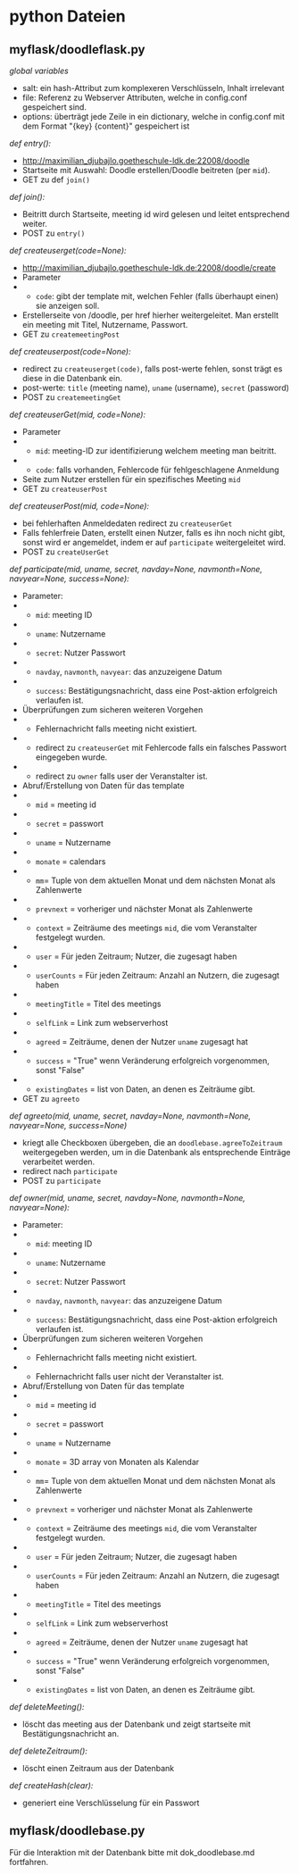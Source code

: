 # python Dateien

## myflask/doodleflask.py

*global variables*
* salt: ein hash-Attribut zum komplexeren Verschlüsseln, Inhalt irrelevant
* file: Referenz zu Webserver Attributen, welche in config.conf gespeichert sind.
* options: überträgt jede Zeile in ein dictionary, welche in config.conf mit dem Format "{key} {content}" gespeichert ist

*def entry():*
* http://maximilian_djubajlo.goetheschule-ldk.de:22008/doodle
* Startseite mit Auswahl: Doodle erstellen/Doodle beitreten (per `mid`).
* GET zu def `join()`

*def join():*
* Beitritt durch Startseite, meeting id wird gelesen und leitet entsprechend weiter.
* POST zu `entry()`

*def createuserget(code=None):*
* http://maximilian_djubajlo.goetheschule-ldk.de:22008/doodle/create
* Parameter
* * `code`: gibt der template mit, welchen Fehler (falls überhaupt einen) sie anzeigen soll.
* Erstellerseite von /doodle, per href hierher weitergeleitet. Man erstellt ein meeting mit Titel, Nutzername, Passwort.
* GET zu `createmeetingPost`

*def createuserpost(code=None):*
* redirect zu `createuserget(code)`, falls post-werte fehlen, sonst trägt es diese in die Datenbank ein.
* post-werte: `title` (meeting name), `uname` (username), `secret` (password)
* POST zu `createmeetingGet`

*def createuserGet(mid, code=None):*
* Parameter
* * `mid`: meeting-ID zur identifizierung welchem meeting man beitritt.
* * `code`: falls vorhanden, Fehlercode für fehlgeschlagene Anmeldung
* Seite zum Nutzer erstellen für ein spezifisches Meeting `mid`
* GET zu `createuserPost`

*def createuserPost(mid, code=None):*
* bei fehlerhaften Anmeldedaten redirect zu `createuserGet`
* Falls fehlerfreie Daten, erstellt einen Nutzer, falls es ihn noch nicht gibt, sonst wird er angemeldet, indem er auf `participate` weitergeleitet wird.
* POST zu `createUserGet`

*def participate(mid, uname, secret, navday=None, navmonth=None, navyear=None, success=None):*
* Parameter:
* * `mid`: meeting ID
* * `uname`: Nutzername
* * `secret`: Nutzer Passwort
* * `navday`, `navmonth`, `navyear`: das anzuzeigene Datum
* * `success`: Bestätigungsnachricht, dass eine Post-aktion erfolgreich verlaufen ist.
* Überprüfungen zum sicheren weiteren Vorgehen
* * Fehlernachricht falls meeting nicht existiert.
* * redirect zu `createuserGet` mit Fehlercode falls ein falsches Passwort eingegeben wurde.
* * redirect zu `owner` falls user der Veranstalter ist.
* Abruf/Erstellung von Daten für das template
* * `mid` = meeting id
* * `secret` = passwort
* * `uname` = Nutzername
* * `monate` = calendars
* * `mm`= Tuple von dem aktuellen Monat und dem nächsten Monat als Zahlenwerte
* * `prevnext` = vorheriger und nächster Monat als Zahlenwerte
* * `context` = Zeiträume des meetings `mid`, die vom Veranstalter festgelegt wurden.
* * `user` = Für jeden Zeitraum; Nutzer, die zugesagt haben
* * `userCounts` = Für jeden Zeitraum: Anzahl an Nutzern, die zugesagt haben
* * `meetingTitle` = Titel des meetings
* * `selfLink` = Link zum webserverhost
* * `agreed` = Zeiträume, denen der Nutzer `uname` zugesagt hat
* * `success` = "True" wenn Veränderung erfolgreich vorgenommen, sonst "False"
* * `existingDates` = list von Daten, an denen es Zeiträume gibt.
* GET zu `agreeto`

*def agreeto(mid, uname, secret, navday=None, navmonth=None, navyear=None, success=None)*
* kriegt alle Checkboxen übergeben, die an `doodlebase.agreeToZeitraum` weitergegeben werden, um in die Datenbank als entsprechende Einträge verarbeitet werden.
* redirect nach `participate`
* POST zu `participate`

*def owner(mid, uname, secret, navday=None, navmonth=None, navyear=None):*
* Parameter:
* * `mid`: meeting ID
* * `uname`: Nutzername
* * `secret`: Nutzer Passwort
* * `navday`, `navmonth`, `navyear`: das anzuzeigene Datum
* * `success`: Bestätigungsnachricht, dass eine Post-aktion erfolgreich verlaufen ist.
* Überprüfungen zum sicheren weiteren Vorgehen
* * Fehlernachricht falls meeting nicht existiert.
* * Fehlernachricht falls user nicht der Veranstalter ist.
* Abruf/Erstellung von Daten für das template
* * `mid` = meeting id
* * `secret` = passwort
* * `uname` = Nutzername
* * `monate` = 3D array von Monaten als Kalendar
* * `mm`= Tuple von dem aktuellen Monat und dem nächsten Monat als Zahlenwerte
* * `prevnext` = vorheriger und nächster Monat als Zahlenwerte
* * `context` = Zeiträume des meetings `mid`, die vom Veranstalter festgelegt wurden.
* * `user` = Für jeden Zeitraum; Nutzer, die zugesagt haben
* * `userCounts` = Für jeden Zeitraum: Anzahl an Nutzern, die zugesagt haben
* * `meetingTitle` = Titel des meetings
* * `selfLink` = Link zum webserverhost
* * `agreed` = Zeiträume, denen der Nutzer `uname` zugesagt hat
* * `success` = "True" wenn Veränderung erfolgreich vorgenommen, sonst "False"
* * `existingDates` = list von Daten, an denen es Zeiträume gibt.

*def deleteMeeting():*
* löscht das meeting aus der Datenbank und zeigt startseite mit Bestätigungsnachricht an.

*def deleteZeitraum():*
* löscht einen Zeitraum aus der Datenbank

*def createHash(clear):*
* generiert eine Verschlüsselung für ein Passwort

## myflask/doodlebase.py
Für die Interaktion mit der Datenbank bitte mit dok_doodlebase.md fortfahren.